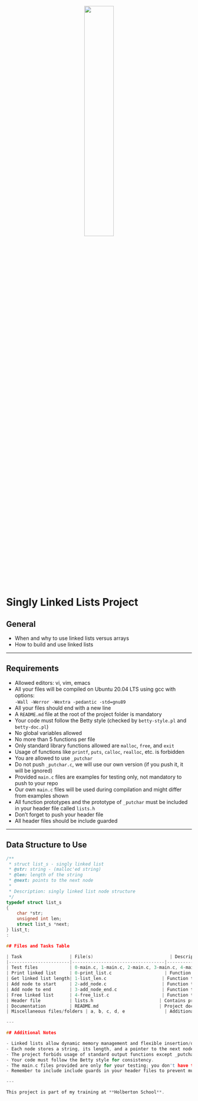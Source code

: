 <p align="center">
   <img src="https://github.com/user-attachments/assets/7d564981-cb81-43e7-819a-25ffcfc5bd72" width="40%" height="40%"/>
</p>

# Singly Linked Lists Project

## General

- When and why to use linked lists versus arrays  
- How to build and use linked lists  

---

## Requirements

- Allowed editors: vi, vim, emacs  
- All your files will be compiled on Ubuntu 20.04 LTS using gcc with options:  
  `-Wall -Werror -Wextra -pedantic -std=gnu89`  
- All your files should end with a new line  
- A `README.md` file at the root of the project folder is mandatory  
- Your code must follow the Betty style (checked by `betty-style.pl` and `betty-doc.pl`)  
- No global variables allowed  
- No more than 5 functions per file  
- Only standard library functions allowed are `malloc`, `free`, and `exit`  
- Usage of functions like `printf`, `puts`, `calloc`, `realloc`, etc. is forbidden  
- You are allowed to use `_putchar`  
- Do not push `_putchar.c`, we will use our own version (if you push it, it will be ignored)  
- Provided `main.c` files are examples for testing only, not mandatory to push to your repo  
- Our own `main.c` files will be used during compilation and might differ from examples shown  
- All function prototypes and the prototype of `_putchar` must be included in your header file called `lists.h`  
- Don’t forget to push your header file  
- All header files should be include guarded  

---

## Data Structure to Use

```c
/**
 * struct list_s - singly linked list
 * @str: string - (malloc'ed string)
 * @len: length of the string
 * @next: points to the next node
 *
 * Description: singly linked list node structure
 */
typedef struct list_s
{
    char *str;
    unsigned int len;
    struct list_s *next;
} list_t;
:

## Files and Tasks Table

| Task                  | File(s)                             | Description                                                |
|-----------------------|-----------------------------------|------------------------------------------------------------|
| Test files            | 0-main.c, 1-main.c, 2-main.c, 3-main.c, 4-main.c | Example main files to test functions (not mandatory to push) |
| Print linked list     | 0-print_list.c                    | Function to print all elements of a linked list            |
| Get linked list length| 1-list_len.c                     | Function that returns the number of elements in a linked list |
| Add node to start     | 2-add_node.c                     | Function that adds a new node at the beginning of a linked list |
| Add node to end       | 3-add_node_end.c                 | Function that adds a new node at the end of a linked list  |
| Free linked list      | 4-free_list.c                    | Function that frees all nodes of a linked list              |
| Header file           | lists.h                         | Contains prototypes of all functions and _putchar          |
| Documentation         | README.md                       | Project documentation                                       |
| Miscellaneous files/folders | a, b, c, d, e               | Additional files or folders depending on project organization |

---

## Additional Notes

- Linked lists allow dynamic memory management and flexible insertion/deletion, unlike arrays which have fixed size.  
- Each node stores a string, its length, and a pointer to the next node.  
- The project forbids usage of standard output functions except _putchar.  
- Your code must follow the Betty style for consistency.  
- The main.c files provided are only for your testing; you don't have to submit them.  
- Remember to include include guards in your header files to prevent multiple inclusions.  

---

This project is part of my training at **Holberton School**.

